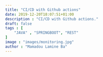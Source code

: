 ```yaml
---
title: "CI/CD with Github actions"
date: 2019-12-20T18:07:51+01:00
description : "CI/CD with Github actions."
draft: false
tags : [
    "JAVA" , "SPRINGBOOT", "REST"
]
image : "images/monitoring.jpg"
author : "Mamadou Lamine Ba"
---
```


